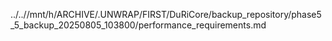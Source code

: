 ../..//mnt/h/ARCHIVE/.UNWRAP/FIRST/DuRiCore/backup_repository/phase5_5_backup_20250805_103800/performance_requirements.md